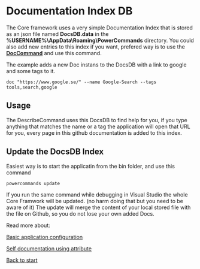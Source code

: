 # Documentation Index DB

The Core framework uses a very simple Documentation Index that is stored as an json file named **DocsDB.data** in the **%USERNAME%\AppData\Roaming\PowerCommands** directory.
You could also add new entries to this index if you want, prefered way is to use the **[DocCommand](https://github.com/PowerCommands/PowerCommands2022/blob/main/src/PainKiller.PowerCommands/PainKiller.PowerCommands.MyExampleCommands/Commands/DocCommand.cs)** and use this command.

The example adds a new Doc instans to the DocsDB with a link to google and some tags to it.
```
doc "https://www.google.se/" --name Google-Search --tags tools,search,google
```

## Usage
The DescribeCommand uses this DocsDB to find help for you, if you type anything that matches the name or a tag the application will open that URL for you, every page in this github documentation is added to this index.

## Update the DocsDB Index
Easiest way is to start the applicatin from the bin folder, and use this command
```
powercommands update
```

If you run the same command while debugging in Visual Studio the whole Core Framwork will be updated. (no harm doing that but you need to be aware of it)
The update will merge the content of your local stored file with the file on Github, so you do not lose your own added Docs.

Read more about:

[Basic application configuration](Configuration.md)

[Self documentation using attribute](PowerCommandAttribute.md)

[Back to start](https://github.com/PowerCommands/PowerCommands2022/blob/main/Docs/README.md)